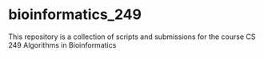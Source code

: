 # bioinformatics_249
This repository is a collection of scripts and submissions for the course CS 249 Algorithms in Bioinformatics
